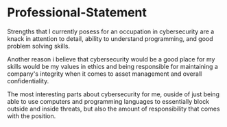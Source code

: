 # Professional-Statement

Strengths that I currently posess for an occupation in cybersecurity are a knack in attention to detail, ability to understand programming, and good problem solving skills.

Another reason i believe that cybersecurity would be a good place for my skills would be my values in ethics and being responsible for maintaining a company's integrity when it comes to asset management and overall confidentiality.

The most interesting parts about cybersecurity for me, ouside of just being able to use computers and programming languages to essentially block outside and inside threats, but also the amount of responsibility that comes with the position.

